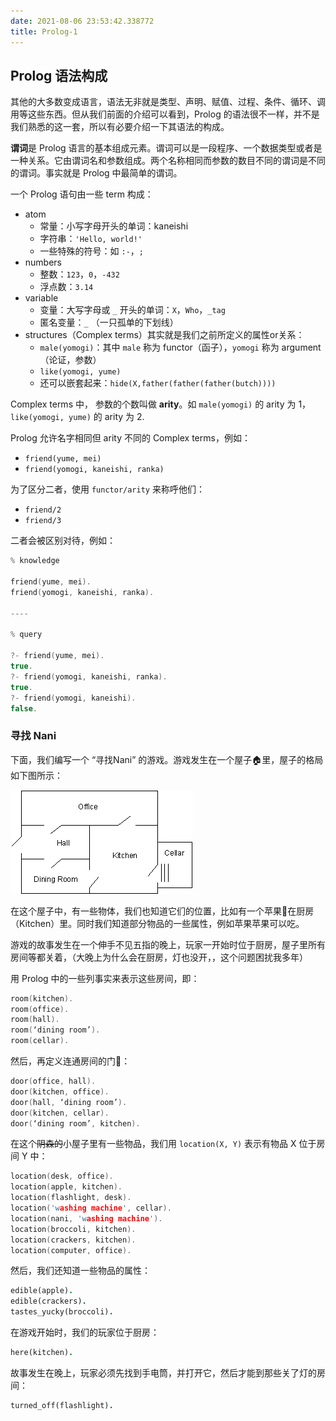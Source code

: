 ```yaml
---
date: 2021-08-06 23:53:42.338772
title: Prolog-1
---
```

## Prolog 语法构成

其他的大多数变成语言，语法无非就是类型、声明、赋值、过程、条件、循环、调用等这些东西。但从我们前面的介绍可以看到，Prolog 的语法很不一样，并不是我们熟悉的这一套，所以有必要介绍一下其语法的构成。

**谓词**是 Prolog 语言的基本组成元素。谓词可以是一段程序、一个数据类型或者是一种关系。它由谓词名和参数组成。两个名称相同而参数的数目不同的谓词是不同的谓词。事实就是 Prolog 中最简单的谓词。

一个 Prolog 语句由一些 term 构成：

- atom
  - 常量：小写字母开头的单词：kaneishi
  - 字符串：`'Hello, world!'`
  - 一些特殊的符号：如 `:-`，`;`
- numbers
  - 整数：`123`，`0`，`-432`
  - 浮点数：`3.14`
- variable
  - 变量：大写字母或 `_` 开头的单词：`X`，`Who`，`_tag`
  - 匿名变量：`_` （一只孤单的下划线）
- structures（Complex terms）其实就是我们之前所定义的属性or关系：
  - `male(yomogi)`：其中 `male` 称为 functor（函子），`yomogi` 称为 argument（论证，参数）
  - `like(yomogi, yume)`
  - 还可以嵌套起来：`hide(X,father(father(father(butch))))`

Complex terms 中， 参数的个数叫做 **arity**。如 `male(yomogi)` 的 arity 为 1，`like(yomogi, yume)` 的 arity 为 2.

Prolog 允许名字相同但 arity 不同的 Complex terms，例如：

- `friend(yume, mei)`
- `friend(yomogi, kaneishi, ranka)`

为了区分二者，使用 `functor/arity` 来称呼他们：

- `friend/2`
- `friend/3`

二者会被区别对待，例如：

```c
% knowledge

friend(yume, mei).
friend(yomogi, kaneishi, ranka).

----

% query

?- friend(yume, mei).
true.
?- friend(yomogi, kaneishi, ranka).
true.
?- friend(yomogi, kaneishi).
false.
```





### 寻找 Nani

下面，我们编写一个 “寻找Nani” 的游戏。游戏发生在一个屋子🏠里，屋子的格局如下图所示：

![The rooms of Nani Search](Prolog-0/advfig1.gif)

在这个屋子中，有一些物体，我们也知道它们的位置，比如有一个苹果🍎在厨房（Kitchen）里。同时我们知道部分物品的一些属性，例如苹果苹果可以吃。

游戏的故事发生在一个伸手不见五指的晚上，玩家一开始时位于厨房，屋子里所有房间等都关着，（大晚上为什么会在厨房，灯也没开，，这个问题困扰我多年）

用 Prolog 中的一些列事实来表示这些房间，即：

```c
room(kitchen).
room(office).
room(hall).
room(‘dining room’).
room(cellar).
```

然后，再定义连通房间的门🚪：

```c
door(office, hall).
door(kitchen, office).
door(hall, ‘dining room’).
door(kitchen, cellar).
door(‘dining room’, kitchen).
```

在这个~~阴森的~~小屋子里有一些物品，我们用 `location(X, Y)` 表示有物品 X 位于房间 Y 中：

```c
location(desk, office).
location(apple, kitchen).
location(flashlight, desk).
location('washing machine', cellar). 
location(nani, 'washing machine').
location(broccoli, kitchen). 
location(crackers, kitchen).
location(computer, office).
```

然后，我们还知道一些物品的属性：

```prolog
edible(apple). 
edible(crackers). 
tastes_yucky(broccoli). 
```

在游戏开始时，我们的玩家位于厨房：

```prolog
here(kitchen).
```

故事发生在晚上，玩家必须先找到手电筒，并打开它，然后才能到那些关了灯的房间：

```prolog
turned_off(flashlight).
```

